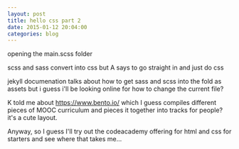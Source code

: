 ```yaml
---
layout: post
title: hello css part 2
date: 2015-01-12 20:04:00
categories: blog
---
```


opening the main.scss folder

scss and sass convert into css but A says to go straight in and just do css

jekyll documenation talks about how to get sass and scss into the fold as assets but i guess i'll be looking online for how to change the current file?

K told me about https://www.bento.io/ which I guess compiles different pieces of MOOC curriculum and pieces it together into tracks for people? it's a cute layout. 

Anyway, so I guess I'll try out the codeacademy offering for html and css for starters and see where that takes me...